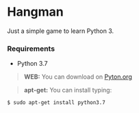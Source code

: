 # Hangman
Just a simple game to learn Python 3.

### Requirements
- Python 3.7 
> **WEB:** You can download on [Pyton.org](https://www.python.org/)

> **apt-get:** You can install typing:

```sh
$ sudo apt-get install python3.7
```




